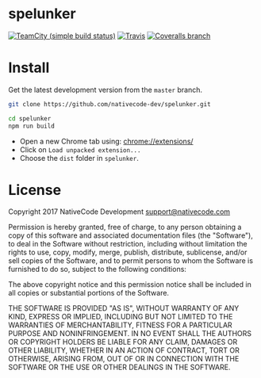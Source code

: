 # spelunker

[![TeamCity (simple build status)](https://img.shields.io/teamcity/http/build.nativecode.com/s/nativecode_opensource_nofrills_spelunker_continous.svg?style=flat-square)](https://build.nativecode.com/viewType.html?buildTypeId=nativecode_opensource_nofrills_spelunker_continous)
[![Travis](https://img.shields.io/travis/nativecode-dev/spelunker.svg?style=flat-square&label=travis)](https://travis-ci.org/nativecode-dev/spelunker)
[![Coveralls branch](https://img.shields.io/coveralls/nativecode-dev/spelunker/master.svg?style=flat-square)](https://coveralls.io/r/nativecode-dev/spelunker?branch=master)

# Install

Get the latest development version from the `master` branch.

```bash
git clone https://github.com/nativecode-dev/spelunker.git
```

```bash
cd spelunker
npm run build
```

- Open a new Chrome tab using: [chrome://extensions/](chrome://extensions/)
- Click on `Load unpacked extension...`
- Choose the `dist` folder in `spelunker`.

# License

Copyright 2017 NativeCode Development <support@nativecode.com>

Permission is hereby granted, free of charge, to any person obtaining a copy of this software and associated
documentation files (the "Software"), to deal in the Software without restriction, including without
limitation the rights to use, copy, modify, merge, publish, distribute, sublicense, and/or sell copies of the
Software, and to permit persons to whom the Software is furnished to do so, subject to the following
conditions:

The above copyright notice and this permission notice shall be included in all copies or substantial portions
of the Software.

THE SOFTWARE IS PROVIDED "AS IS", WITHOUT WARRANTY OF ANY KIND, EXPRESS OR IMPLIED, INCLUDING BUT NOT LIMITED
TO THE WARRANTIES OF MERCHANTABILITY, FITNESS FOR A PARTICULAR PURPOSE AND NONINFRINGEMENT. IN NO EVENT SHALL
THE AUTHORS OR COPYRIGHT HOLDERS BE LIABLE FOR ANY CLAIM, DAMAGES OR OTHER LIABILITY, WHETHER IN AN ACTION OF
CONTRACT, TORT OR OTHERWISE, ARISING FROM, OUT OF OR IN CONNECTION WITH THE SOFTWARE OR THE USE OR OTHER
DEALINGS IN THE SOFTWARE.
